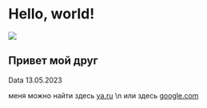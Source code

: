 # Hello, world!
![][def]
## Привет мой друг
Data 13.05.2023

меня можно найти здесь [ya.ru](htpps:\\ya.ru) \n
или здесь [google.com](htpps:\\google.com)


[def]: https://netology-code.github.io/git-homeworks/introduction/assets/logo.png
